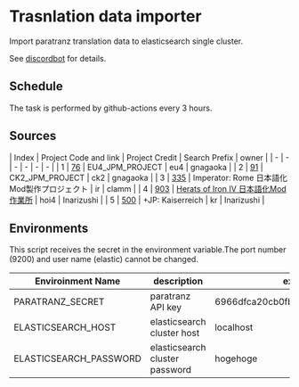 # Trasnlation data importer

Import paratranz translation data to elasticsearch single cluster.

See [discordbot](https://github.com/matanki-saito/discordbot) for details.

## Schedule

The task is performed by github-actions every 3 hours.

## Sources

|  Index  | Project Code and link  | Project Credit | Search Prefix | owner |
| - | - | - | - | - | - |
| 1 | [76](https://paratranz.cn/projects/76) | EU4_JPM_PROJECT | eu4 | gnagaoka |
| 2 | [91](https://paratranz.cn/projects/91) | CK2_JPM_PROJECT | ck2 | gnagaoka |
| 3 | [335](https://paratranz.cn/projects/335) | Imperator: Rome 日本語化Mod製作プロジェクト | ir | clamm |
| 4 | [903](https://paratranz.cn/projects/903) | [Herats of Iron IV 日本語化Mod作業所](https://docs.google.com/spreadsheets/d/1JW4rjNH4SVspSxvh2wobucvzdVY74o0eJQoI2QGf4n8/edit#gid=476393799) | hoi4 | Inarizushi |
| 5 | [500](https://paratranz.cn/projects/500) | +JP: Kaiserreich | kr | Inarizushi |

## Environments

This script receives the secret in the environment variable.The port number (9200) and user name (elastic) cannot be changed.

| Enviroinment Name | description | example |
| - | - | - |
| PARATRANZ_SECRET | paratranz API key | 6966dfca20cb0fb18a255ad45a125bb9 |
| ELASTICSEARCH_HOST | elasticsearch cluster host | localhost |
| ELASTICSEARCH_PASSWORD | elasticsearch cluster password | hogehoge |
